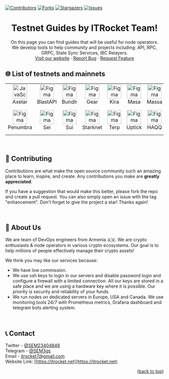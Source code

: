 <a name="readme-top"></a>

[![Contributors][contributors-shield]][contributors-url]
[![Forks][forks-shield]][forks-url]
[![Stargazers][stars-shield]][stars-url]
[![Issues][issues-shield]][issues-url]

<div>
  <h1 align="center">Testnet Guides by ITRocket Team!</h1>
   
  <p align="center">
    On this page you can find guides that will be useful for node operators.
    <br />
    We develop tools to help community and projects including: API, RPC, GRPC, State Sync Services, IBC Relayers.
    <br />
    <a href="https://itrocket.net/" target="_blank">Visit our website</a>
    ·
    <a href="https://github.com/marutyan/testnet_guides/issues">Report Bug</a>
    ·
    <a href="https://github.com/marutyan/testnet_guides/issues">Request Feature</a>
    
  </p>
</div>

<h2 align="left" id="list-testnets"> 🌐 List of testnets and mainnets</h2>

 
<table width='100%'>
  <tr>
    <td align="center" width="96">
      <a href="#debabin-stack">
        <img src="https://user-images.githubusercontent.com/79756157/205507528-262d9736-8442-4641-be99-da873335c727.jpg" width="45" height="45" alt="JavaScript" />
      </a>
      <br>Axelar
    </td>
    <td align="center" width="96">
      <a href="#debabin-stack" >
        <img src="https://user-images.githubusercontent.com/79756157/205507530-a2877b8a-6a62-4fbd-aa6f-c217d9a39df8.jpg" width="45" height="45" alt="Figma" />
      </a>
      <br>BlastAPI
    </td>
    <td align="center" width="96">
      <a href="#debabin-stack" >
        <img src="https://avatars.githubusercontent.com/u/89205890?s=200&v=4" width="45" height="45" alt="Figma" />
      </a>
      <br>Bundlr
    </td>
    <td align="center" width="96">
      <a href="#debabin-stack" >
        <img src="https://avatars.githubusercontent.com/u/72395063?s=200&v=4" width="45" height="45" alt="Figma" />
      </a>
      <br>Gear
    </td>
    <td align="center" width="96">
      <a href="#debabin-stack" >
        <img src="https://avatars.githubusercontent.com/u/59323221?s=200&v=4" width="45" height="45" alt="Figma" />
      </a>
      <br>Kira
    </td>
    <td align="center" width="96">
      <a href="#debabin-stack" >
        <img src="https://avatars.githubusercontent.com/u/80600478?s=200&v=4" width="45" height="45" alt="Figma" />
      </a>
      <br>Masa
    </td>
    <td align="center" width="96">
      <a href="#debabin-stack" >
        <img src="https://avatars.githubusercontent.com/u/92152619?s=200&v=4" width="45" height="45" alt="Figma" />
      </a>
      <br>Massa
    </td> 
    <td align="center" width="96">
      <a href="#debabin-stack" >
        <img src="https://user-images.githubusercontent.com/79756157/205518865-f6ba8483-980d-48e5-a614-1a5b95d56eda.png" width="45" height="45" alt="Figma" />
      </a>
      <br>Nois
    </td>  
    <td align="center" width="96">
      <a href="#debabin-stack" >
        <img src="https://user-images.githubusercontent.com/79756157/205519020-36a7ea20-a9f9-49b2-821a-def2df8d36be.jpg" width="45" height="45" alt="Figma" />
      </a>
      <br>Nibiru
    </td> 
    <td align="center" width="96">
      <a href="#debabin-stack" >
        <img src="https://avatars.githubusercontent.com/u/102132049?s=200&v=4" width="45" height="45" alt="Figma" />
      </a>
      <br>Oasys
    </td> 
   </tr>   
   <tr>
    <td align="center" width="96">
      <a href="#debabin-stack" >
        <img src="https://avatars.githubusercontent.com/u/85261160?s=200&v=4" width="45" height="45" alt="Figma" />
      </a>
      <br>Penumbra
    </td> 
     <td align="center" width="96">
      <a href="#debabin-stack" >
        <img src="https://user-images.githubusercontent.com/79756157/205520733-4e85d4c7-1619-49d5-812e-60f0622202e7.png" width="45" height="45" alt="Figma" />
      </a>
      <br>Sei
    </td> 
     <td align="center" width="96">
      <a href="#debabin-stack" >
        <img src="https://user-images.githubusercontent.com/79756157/205521014-976c18eb-0770-4d84-baf3-0d4d65f0f231.png" width="45" height="45" alt="Figma" />
      </a>
      <br>Sui
    </td>
     </td> 
     <td align="center" width="96">
      <a href="#debabin-stack" >
        <img src="https://avatars.githubusercontent.com/u/104390117?s=200&v=4" width="45" height="45" alt="Figma" />
      </a>
      <br>Starknet
    </td>
     <td align="center" width="96">
      <a href="#debabin-stack" >
        <img src="https://avatars.githubusercontent.com/u/112838174?s=200&v=4" width="45" height="45" alt="Figma" />
      </a>
      <br>Terp
    </td>
    </td>
     <td align="center" width="96">
      <a href="#debabin-stack" >
        <img src="https://avatars.githubusercontent.com/u/93963159?s=200&v=4" width="45" height="45" alt="Figma" />
      </a>
      <br>Uptick
    </td>
     <td align="center" width="96">
      <a href="#debabin-stack" >
        <img src="https://avatars.githubusercontent.com/u/97603871?s=200&v=4" width="45" height="45" alt="Figma" />
      </a>
      <br>HAQQ
    </td>  
    <td align="center" width="120">
      <a href="#debabin-stack" >
        <img src="https://avatars.githubusercontent.com/u/87823599?s=200&v=4" width="65" height="65" alt="Forta" />
      </a>
      <br>Forta
    </td>
    <td align="center" width="120">
      <a href="#debabin-stack">
        <img src="https://avatars.githubusercontent.com/u/51752891?s=200&v=4" width="65" height="65" alt="NYM" />
      </a>
      <br>NYM
    </td>
    <td align="center" width="120">
      <a href="#debabin-stack" >
        <img src="https://user-images.githubusercontent.com/79756157/208154617-a0750dbd-0aba-43a8-904b-32b248442f74.jpg" width="65" height="65" alt="Quicksilver" />
      </a>
      <br>Quicksilver
    </td> 
   </tr>
</table>
<br>

## 🌟 Contributing

Contributions are what make the open source community such an amazing place to learn, inspire, and create. Any contributions you make are **greatly appreciated**.

If you have a suggestion that would make this better, please fork the repo and create a pull request. You can also simply open an issue with the tag "enhancement".
Don't forget to give the project a star! Thanks again!

<br/>


<!-- ABOUT THE PROJECT -->
## 🚀 About Us

We are team of DevOps engineers from Armenia :armenia:. We are crypto enthusiasts & node operators in various crypto ecosystems. Our goal is to help millions of people effectively manage their crypto assets!

We think you may like our services because:
* We have low commission.
* We use ssh keys to login in our servers and disable password login and configure a firewall with a limited connection. All our keys are stored in a safe place and we are using a hardware key where it is possible. Our priority is security and reliability of your funds.
* We run nodes on dedicated servers in Europe, USA and Canada. We use monitoring tools 24/7 with Prometheus metrics, Grafana dashboard and telegram bots alerting system.
<br />

<!-- CONTACT -->
## 📞 Contact

Twitter - [@SEM23404846](https://twitter.com/SEM23404846)
<br />
Telegram - [@SEM3gs](https://t.me/SEM3gs)
<br />
Email -  itrocket7@gmail.com
<br />
Website Link: [https://itrocket.net](https://itrocket.net)

<p align="right">(<a href="#readme-top">back to top</a>)</p>


<!-- MARKDOWN LINKS & IMAGES -->
<!-- https://www.markdownguide.org/basic-syntax/#reference-style-links -->
[contributors-shield]: https://img.shields.io/github/contributors/marutyan/testnet_guides.svg?style=for-the-badge
[contributors-url]: https://github.com/marutyan/testnet_guides/graphs/contributors
[forks-shield]: https://img.shields.io/github/forks/marutyan/testnet_guides.svg?style=for-the-badge
[forks-url]: https://github.com/marutyan/testnet_guides/network/members
[stars-shield]: https://img.shields.io/github/stars/marutyan/testnet_guides.svg?style=for-the-badge
[stars-url]: https://github.com/marutyan/testnet_guides/stargazers
[issues-shield]: https://img.shields.io/github/issues/marutyan/testnet_guides.svg?style=for-the-badge
[issues-url]: https://github.com/marutyan/testnet_guides/issues
